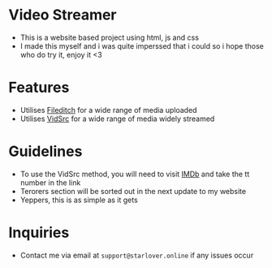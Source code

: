 # Video Streamer

- This is a website based project using html, js and css
- I made this myself and i was quite imperssed that i could so i hope those who do try it, enjoy it <3

# Features
- Utilises [Fileditch](https://fileditch,com/) for a wide range of media uploaded
- Utilises [VidSrc](https://vidsrc.cc/) for a wide range of media widely streamed

# Guidelines
- To use the VidSrc method, you will need to visit [IMDb](https://www.imdb.com/) and take the tt number in the link
- Terorers section will be sorted out in the next update to my website
- Yeppers, this is as simple as it gets

# Inquiries
- Contact me via email at `support@starlover.online` if any issues occur

